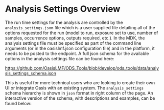 # Analysis Settings Overview

The run time settings for the analysis are controlled by the `analysis_settings.json` file which is a user supplied file detailing all of the options requested for the run (model to run, exposure set to use, number of samples, occurrence options, outputs required, etc.). In the MDK, the analysis settings file must be specified as part of the command line arguments (or in the oasislmf.json configuration file) and in the platform, it needs to be posted to the endpoint. A full json schema for the available options in the analysis settings file can be found here:

https://github.com/OasisLMF/ODS_Tools/blob/develop/ods_tools/data/analysis_settings_schema.json

This is useful for more technical users who are looking to create their own UI or integrate Oasis with an existing system. The `analysis_settings` schema hierarchy is shown in `json` format in right column of the page. An interactive version of the schema, with descriptions and examples, can be found below: